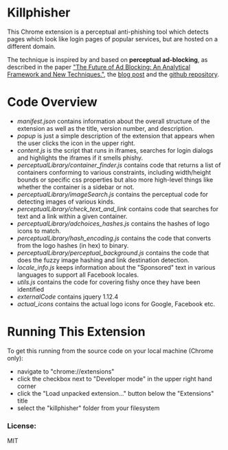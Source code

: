# Killphisher

This Chrome extension is a perceptual anti-phishing tool which detects pages which look like login pages of popular services, but are hosted on a different domain.

The technique is inspired by and based on **perceptual ad-blocking**, as described in the paper ["The Future of Ad Blocking: An Analytical Framework and New Techniques."](http://randomwalker.info/publications/ad-blocking-framework-techniques.pdf), the [blog post](https://freedom-to-tinker.com/2017/04/14/the-future-of-ad-blocking/) and the [github repository](https://github.com/citp/ad-blocking).

# Code Overview

- *manifest.json* contains information about the overall structure of the extension as well as the title, version number, and description.
- *popup* is just a simple description of the extension that appears when the user clicks the icon in the upper right.
- *content.js* is the script that runs in iframes, searches for login dialogs and highlights the iframes if it smells phishy.
- *perceptualLibrary/container_finder.js* contains code that returns a list of containers conforming to various constraints, including width/height bounds or specific css properties but also more high-level things like whether the container is a sidebar or not.
- *perceptualLibrary/imageSearch.js* contains the perceptual code for detecting images of various kinds.
- *perceptualLibrary/check_text_and_link* contains code that searches for text and a link within a given container.
- *perceptualLibrary/adchoices_hashes.js* contains the hashes of logo icons to match.
- *perceptualLibrary/hash_encoding.js* contains the code that converts from the logo hashes (in hex) to binary.
- *perceptualLibrary/perceptual_background.js* contains the code that does the fuzzy image hashing and link destination detection.
- *locale_info.js* keeps information about the "Sponsored" text in various languages to support all Facebook locales.
- *utils.js* contains the code for covering fishy once they have been identified
- *externalCode* contains jquery 1.12.4
- *actual_icons* contains the actual logo icons for Google, Facebook etc.

# Running This Extension

To get this running from the source code on your local machine (Chrome only):

- navigate to "chrome://extensions"
- click the checkbox next to "Developer mode" in the upper right hand corner
- click the "Load unpacked extension..." button below the "Extensions" title
- select the "killphisher" folder from your filesystem

### License:
MIT
